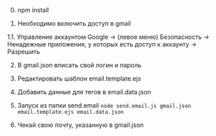 0. npm install

1. Необходимо включить доступ в gmail

1.1. Управление аккаунтом Google -> (левое меню) Безопасность -> Ненадежные приложения, у которых есть доступ к аккаунту -> Разрешить

2. В gmail.json вписать свой логин и пароль

3. Редактировать шаблон email.template.ejs

4. Добавить данные для тегов в email.data.json

5. Запуск из папки send.email `node send.email.js gmail.json email.template.ejs email.data.json`

6. Чекай свою почту, указанную в gmail.json